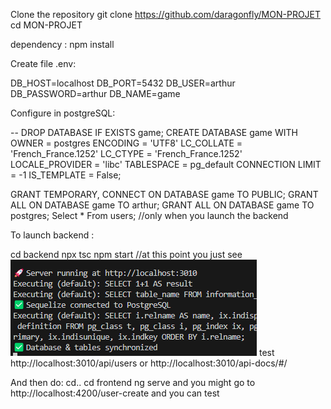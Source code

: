Clone the repository
git clone https://github.com/daragonfly/MON-PROJET
cd MON-PROJET

dependency :
npm install

Create file .env:

DB_HOST=localhost
DB_PORT=5432
DB_USER=arthur
DB_PASSWORD=arthur
DB_NAME=game

Configure in postgreSQL:

-- DROP DATABASE IF EXISTS game;
CREATE DATABASE game
    WITH
    OWNER = postgres
    ENCODING = 'UTF8'
    LC_COLLATE = 'French_France.1252'
    LC_CTYPE = 'French_France.1252'
    LOCALE_PROVIDER = 'libc'
    TABLESPACE = pg_default
    CONNECTION LIMIT = -1
    IS_TEMPLATE = False;

GRANT TEMPORARY, CONNECT ON DATABASE game TO PUBLIC;
GRANT ALL ON DATABASE game TO arthur;
GRANT ALL ON DATABASE game TO postgres;
Select * From users; //only when you launch the backend


To launch backend :

cd backend 
npx tsc 
npm start 
//at this point you just see ![alt text](image.png)
test http://localhost:3010/api/users
or http://localhost:3010/api-docs/#/

And then do: 
cd..
cd frontend 
ng serve 
and you might go to http://localhost:4200/user-create
and you can test